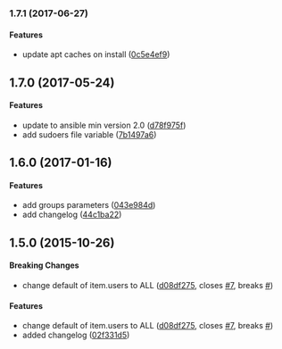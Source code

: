 <a name="1.7.1"></a>
### 1.7.1 (2017-06-27)


#### Features

*   update apt caches on install ([0c5e4ef9](https://github.com/weareinteractive/ansible-sudo/commit/0c5e4ef9ee0f0c95f633695684b1839e474405c5))



<a name="1.7.0"></a>
## 1.7.0 (2017-05-24)


#### Features

*   update to ansible min version 2.0 ([d78f975f](https://github.com/weareinteractive/ansible-sudo/commit/d78f975ffe44be933c3f85cf12cc3bf5a1b5dce6))
*   add sudoers file variable ([7b1497a6](https://github.com/weareinteractive/ansible-sudo/commit/7b1497a6a1aeee4d32e37d8e5c683fce39cd833a))



<a name="1.6.0"></a>
## 1.6.0 (2017-01-16)


#### Features

*   add groups parameters ([043e984d](https://github.com/weareinteractive/ansible-sudo/commit/043e984d819fcf5e0efb5dbcfe1fd56320c5599c))
*   add changelog ([44c1ba22](https://github.com/weareinteractive/ansible-sudo/commit/44c1ba221d9bfc237909358852f4d7506f40da25))



<a name="1.5.0"></a>
## 1.5.0 (2015-10-26)


#### Breaking Changes

*   change default of item.users to ALL ([d08df275](https://github.com/weareinteractive/ansible-sudo/commit/d08df275b43b4bf82530c21db97dcd92804a3dda), closes [#7](https://github.com/weareinteractive/ansible-sudo/issues/7), breaks [#](https://github.com/weareinteractive/ansible-sudo/issues/))

#### Features

*   change default of item.users to ALL ([d08df275](https://github.com/weareinteractive/ansible-sudo/commit/d08df275b43b4bf82530c21db97dcd92804a3dda), closes [#7](https://github.com/weareinteractive/ansible-sudo/issues/7), breaks [#](https://github.com/weareinteractive/ansible-sudo/issues/))
*   added changelog ([02f331d5](https://github.com/weareinteractive/ansible-sudo/commit/02f331d5bbaf2e2c80e4f9ef8f61611bdb3d7324))
